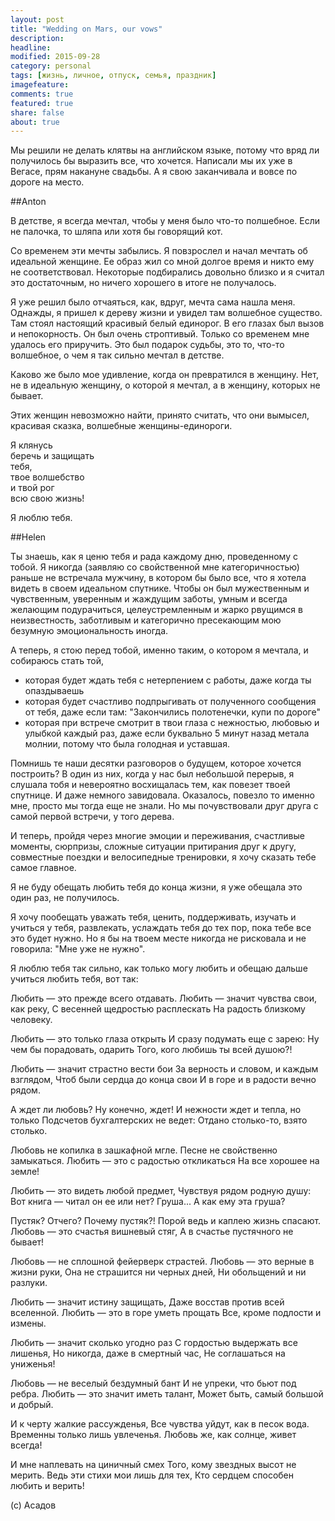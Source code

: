 ```yaml
---
layout: post
title: "Wedding on Mars, our vows"
description: 
headline: 
modified: 2015-09-28
category: personal
tags: [жизнь, личное, отпуск, семья, праздник]
imagefeature:
comments: true
featured: true
share: false
about: true
---
```


Мы решили не делать клятвы на английском языке, потому что вряд ли получилось бы выразить все, что хочется. Написали мы их уже в Вегасе, прям накануне свадьбы. А я свою заканчивала и вовсе по дороге на место.

##Anton

В детстве, я всегда мечтал, чтобы у меня было что-то полшебное. Если не палочка, то шляпа или хотя бы говорящий кот.

Со временем эти мечты забылись. Я повзрослел и начал мечтать об идеальной женщине. Ее образ жил со мной долгое время и никто ему не соответствовал. Некоторые подбирались довольно близко и я считал это достаточным, но ничего хорошего в итоге не получалось. 

Я уже решил было отчаяться, как, вдруг, мечта сама нашла меня. Однажды, я пришел к дереву жизни и увидел там волшебное существо. Там стоял настоящий красивый белый единорог. В его глазах был вызов и непокорность. Он был очень строптивый. Только со временем мне удалось его приручить. Это был подарок судьбы, это то, что-то волшебное, о чем я так сильно мечтал в детстве.

Каково же было мое удивление, когда он превратился в женщину. Нет, не в идеальную женщину, о которой я мечтал, а в женщину, которых не бывает.

Этих женщин невозможно найти, принято считать, что они вымысел, красивая сказка, волшебные женщины-единороги.

Я клянусь <br>
беречь и защищать <br>
тебя,<br>
твое волшебство<br>
и твой рог<br>
всю свою жизнь!<br>

Я люблю тебя.


##Helen

Ты знаешь, как я ценю тебя и рада каждому дню, проведенному с тобой. Я никогда (заявляю со свойственной мне категоричностью) раньше не встречала мужчину, в котором бы было все, что я хотела видеть в своем идеальном спутнике. Чтобы он был мужественным и чувственным, уверенным и жаждущим заботы, умным и всегда желающим подурачиться, целеустремленным и жарко рвущимся в неизвестность, заботливым и категорично пресекающим мою безумную эмоциональность иногда.

А теперь, я стою перед тобой, именно таким, о котором я мечтала, и собираюсь стать той, 
* которая будет ждать тебя с нетерпением с работы, даже когда ты опаздываешь 
* которая будет счастливо подпрыгивать от полученного сообщения от тебя, даже если там: "Закончились полотенечки, купи по дороге"
* которая при встрече смотрит в твои глаза с нежностью, любовью и улыбкой каждый раз, даже если буквально 5 минут назад метала молнии, потому что была голодная и уставшая.

Помнишь те наши десятки разговоров о будущем, которое хочется построить? В один из них, когда у нас был небольшой перерыв, я слушала тобя и невероятно восхищалась тем, как повезет твоей спутнице. И даже немного завидовала. Оказалось, повезло то именно мне, просто мы тогда еще не знали. Но мы почувствовали друг друга с самой первой встречи, у того дерева.

И теперь, пройдя через многие эмоции и переживания, счастливые моменты, сюрпризы, сложные ситуации притирания друг к другу, совместные поездки и велосипедные тренировки, я хочу сказать тебе самое главное.

Я не буду обещать любить тебя до конца жизни, я уже обещала это один раз, не получилось.

Я хочу пообещать уважать тебя, ценить, поддерживать, изучать и учиться у тебя, развлекать, услаждать тебя до тех пор, пока тебе все это будет нужно. Но я бы на твоем месте никогда не рисковала и не говорила: "Мне уже не нужно".

Я люблю тебя так сильно, как только могу любить и обещаю дальше учиться любить тебя, вот так:

Любить — это прежде всего отдавать.
Любить — значит чувства свои, как реку,
С весенней щедростью расплескать
На радость близкому человеку.

Любить — это только глаза открыть
И сразу подумать еще с зарею:
Ну чем бы порадовать, одарить
Того, кого любишь ты всей душою?!

Любить — значит страстно вести бои
За верность и словом, и каждым взглядом,
Чтоб были сердца до конца свои
И в горе и в радости вечно рядом.

А ждет ли любовь? Ну конечно, ждет!
И нежности ждет и тепла, но только
Подсчетов бухгалтерских не ведет:
Отдано столько-то, взято столько.

Любовь не копилка в зашкафной мгле.
Песне не свойственно замыкаться.
Любить — это с радостью откликаться
На все хорошее на земле!

Любить — это видеть любой предмет,
Чувствуя рядом родную душу:
Вот книга — читал он ее или нет?
Груша... А как ему эта груша?

Пустяк? Отчего? Почему пустяк?!
Порой ведь и каплею жизнь спасают.
Любовь — это счастья вишневый стяг,
А в счастье пустячного не бывает!

Любовь — не сплошной фейерверк страстей.
Любовь — это верные в жизни руки,
Она не страшится ни черных дней,
Ни обольщений и ни разлуки.

Любить — значит истину защищать,
Даже восстав против всей вселенной.
Любить — это в горе уметь прощать
Все, кроме подлости и измены.

Любить — значит сколько угодно раз
С гордостью выдержать все лишенья,
Но никогда, даже в смертный час,
Не соглашаться на униженья!

Любовь — не веселый бездумный бант
И не упреки, что бьют под ребра.
Любить — это значит иметь талант,
Может быть, самый большой и добрый.

И к черту жалкие рассужденья,
Все чувства уйдут, как в песок вода.
Временны только лишь увлеченья.
Любовь же, как солнце, живет всегда!

И мне наплевать на циничный смех
Того, кому звездных высот не мерить.
Ведь эти стихи мои лишь для тех,
Кто сердцем способен любить и верить!

(с) Асадов

